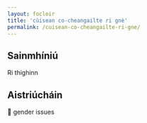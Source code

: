 ```yaml
---
layout: focloir
title: 'cùisean co-cheangailte ri gnè'
permalink: /cuisean-co-cheangailte-ri-gne/
---
```


## Sainmhíniú

Ri thighinn

## Aistriúcháin

&#x1f3f4;&#xe0067;&#xe0062;&#xe0065;&#xe006e;&#xe0067;&#xe007f; gender issues
